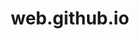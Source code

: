 # web.github.io
<!DOCTYPE html>
<html lang="en">
<head>
    <meta charset="UTF-8">
    <meta name="viewport" content="width=device-width, initial-scale=1.0">
    <title>Facts Around Globe</title>
    <style>
        /* Basic reset */
        * {
            margin: 0;
            padding: 0;
            box-sizing: border-box;
        }

        /* Colors and typography */
        body {
            font-family: Arial, sans-serif;
            line-height: 1.6;
            padding: 0;
            background-color: #f9f9f9;
            color: #333;
        }

        /* Layout */
        header, nav, main, footer {
            margin-bottom: 20px;
        }

        header {
            background: url('header-image.jpg') no-repeat center center/cover;
            color: white;
            text-align: center;
            padding: 100px 20px;
        }

        header h1 {
            font-size: 2.5em;
            margin-bottom: 10px;
        }

        nav ul {
            list-style: none;
            display: flex;
            gap: 15px;
            justify-content: center;
            background-color: #333;
            padding: 10px 0;
        }

        nav a {
            text-decoration: none;
            color: white;
            font-weight: bold;
        }

        main {
            max-width: 800px;
            margin: 0 auto;
            padding: 20px;
            background: white;
            border-radius: 8px;
            box-shadow: 0 0 10px rgba(0,0,0,0.1);
        }

        .section {
            margin-bottom: 40px;
        }

        .section h2 {
            margin-bottom: 20px;
            font-size: 2em;
            border-bottom: 2px solid #333;
            padding-bottom: 10px;
        }

        .section p {
            margin-bottom: 10px;
        }

        #about {
            background: url('about-image.jpg') no-repeat center center/cover;
            padding: 40px 20px;
            color: white;
        }

        form label {
            display: block;
            margin-bottom: 5px;
        }

        form input, form textarea {
            margin-bottom: 10px;
            padding: 8px;
            width: 100%;
            max-width: 300px;
            border: 1px solid #ccc;
            border-radius: 4px;
        }

        button {
            padding: 10px 15px;
            background-color: #007BFF;
            color: white;
            border: none;
            border-radius: 4px;
            cursor: pointer;
        }

        button:hover {
            background-color: #0056b3;
        }

        footer {
            text-align: center;
            padding: 10px;
            background: #333;
            color: white;
        }

        footer p {
            margin: 5px 0;
        }

        /* Responsive design */
        @media (max-width: 600px) {
            nav ul {
                flex-direction: column;
                align-items: center;
            }

            form input, form textarea {
                width: 100%;
            }

            main {
                padding: 10px;
            }
        }
    </style>
</head>
<body>
    <header>
        <h1>Facts Around Globe</h1>
        <p>Discover interesting facts about our world</p>
    </header>
    <nav>
        <ul>
            <li><a href="#home">Home</a></li>
            <li><a href="#geography">Geography</a></li>
            <li><a href="#culture">Culture</a></li>
            <li><a href="#history">History</a></li>
            <li><a href="#nature">Nature</a></li>
            <li><a href="#contact">Contact</a></li>
        </ul>
    </nav>
    <main>
        <section id="home" class="section">
            <h2>Welcome to Facts Around Globe</h2>
            <p>This is an example of a webpage following best practices in coding.</p>
        </section>
        <section id="geography" class="section">
            <h2>Geographical Wonders</h2>
            <p>Explore natural landmarks like the Grand Canyon, Mount Everest, and the Great Barrier Reef.</p>
            <p>Discover unusual geographical formations such as the Giant's Causeway, Salar de Uyuni, and Zhangjiajie National Forest Park.</p>
        </section>
        <section id="culture" class="section">
            <h2>Cultural Insights</h2>
            <p>Learn about unique traditions, festivals, and customs from different cultures around the world.</p>
            <p>Read about traditional clothing and fashion from various cultures, and food and cuisine from different regions.</p>
        </section>
        <section id="history" class="section">
            <h2>Historical Events</h2>
            <p>Discover major historical events that shaped the world, such as the fall of the Berlin Wall, the Renaissance, and the Industrial Revolution.</p>
            <p>Explore ancient civilizations like the Egyptians, the Mayans, and the Romans.</p>
        </section>
        <section id="nature" class="section">
            <h2>Flora and Fauna</h2>
            <p>Read about unique and endangered species, biodiversity hotspots like the Amazon Rainforest and the Galápagos Islands.</p>
            <p>Discover interesting animal behaviors and adaptations.</p>
        </section>
        <section id="contact" class="section">
            <h2>Contact Us</h2>
            <p>If you have any questions or would like to reach out to us, please use the contact information below:</p>
            <p>Phone: +254796447965</p>
            <p>Email: <a href="mailto:rumsfelddonald1@gmail.com">rumsfelddonald1@gmail.com</a></p>
            <p>Twitter: <a href="https://twitter.com/factsaroundglobe" target="_blank">@factsaroundglobe</a></p>
            <form id="contact-form">
                <label for="name">Name:</label>
                <input type="text" id="name" name="name" required>
                
                <label for="email">Email:</label>
                <input type="email" id="email" name="email" required>
                
                <label for="message">Message:</label>
                <textarea id="message" name="message" rows="4" required></textarea>
                
                <button type="submit">Submit</button>
            </form>
        </section>
    </main>
    <footer>
        <p>&copy; 2024 Facts Around Globe</p>
    </footer>
    <script>
        document.addEventListener('DOMContentLoaded', () => {
            const form = document.getElementById('contact-form');
            
            form.addEventListener('submit', (event) => {
                event.preventDefault();
                const name = document.getElementById('name').value;
                const email = document.getElementById('email').value;
                const message = document.getElementById('message').value;
                
                if (validateEmail(email)) {
                    alert(`Thank you, ${name}! Your message has been sent.`);
                    form.reset();
                } else {
                    alert('Please enter a valid email address.');
                }
            });
        });

        function validateEmail(email) {
            const re = /^[^\s@]+@[^\s@]+\.[^\s@]+$/;
            return re.test(email);
        }
    </script>
</body>
</html>
